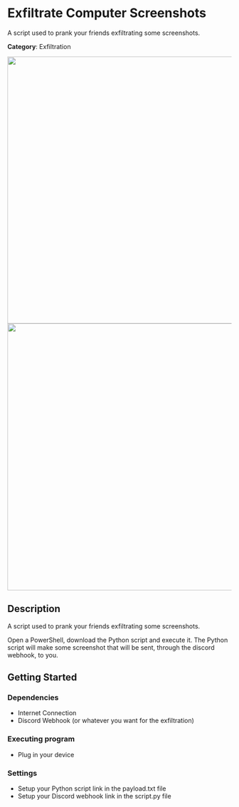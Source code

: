# Exfiltrate Computer Screenshots

A script used to prank your friends exfiltrating some screenshots.

**Category**: Exfiltration

<div align=center>

<img src="https://github.com/aleff-github/my-flipper-shits/blob/main/img/logo-repository-2_0.gif" width="600" /><br><img src="https://github.com/aleff-github/my-flipper-shits/blob/main/img/DISCLAIMER.png" width="600" />

</div>

## Description

A script used to prank your friends exfiltrating some screenshots.

Open a PowerShell, download the Python script and execute it. The Python script will make some screenshot that will be sent, through the discord webhook, to you.

## Getting Started

### Dependencies

* Internet Connection
* Discord Webhook (or whatever you want for the exfiltration)

### Executing program

* Plug in your device

### Settings

- Setup your Python script link in the payload.txt file
- Setup your Discord webhook link in the script.py file
